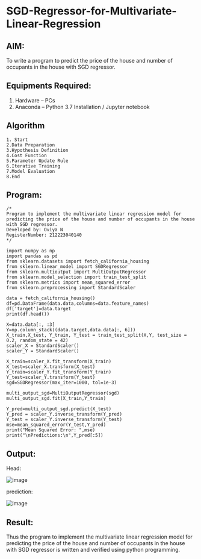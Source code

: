 # SGD-Regressor-for-Multivariate-Linear-Regression

## AIM:
To write a program to predict the price of the house and number of occupants in the house with SGD regressor.

## Equipments Required:
1. Hardware – PCs
2. Anaconda – Python 3.7 Installation / Jupyter notebook

## Algorithm
```
1. Start
2.Data Preparation
3.Hypothesis Definition
4.Cost Function
5.Parameter Update Rule
6.Iterative Training
7.Model Evaluation
8.End 
```

## Program:
```
/*
Program to implement the multivariate linear regression model for predicting the price of the house and number of occupants in the house with SGD regressor.
Developed by: Oviya N
RegisterNumber: 212223040140 
*/
```
```
import numpy as np
import pandas as pd
from sklearn.datasets import fetch_california_housing
from sklearn.linear_model import SGDRegressor
from sklearn.multioutput import MultiOutputRegressor
from sklearn.model_selection import train_test_split
from sklearn.metrics import mean_squared_error
from sklearn.preprocessing import StandardScaler

data = fetch_california_housing()
df=pd.DataFrame(data.data,columns=data.feature_names)
df['target']=data.target
print(df.head())

X=data.data[:, :3]
Y=np.column_stack((data.target,data.data[:, 6]))
X_train,X_test, Y_train, Y_test = train_test_split(X,Y, test_size = 0.2, random_state = 42)
scaler_X = StandardScaler()
scaler_Y = StandardScaler()

X_train=scaler_X.fit_transform(X_train)
X_test=scaler_X.transform(X_test)
Y_train=scaler_Y.fit_transform(Y_train)
Y_test=scaler_Y.transform(Y_test)
sgd=SGDRegressor(max_iter=1000, tol=1e-3)

multi_output_sgd=MultiOutputRegressor(sgd)
multi_output_sgd.fit(X_train,Y_train)

Y_pred=multi_output_sgd.predict(X_test)
Y_pred = scaler_Y.inverse_transform(Y_pred)
Y_test = scaler_Y.inverse_transform(Y_test)
mse=mean_squared_error(Y_test,Y_pred)
print("Mean Squared Error: ",mse)
print("\nPredictions:\n",Y_pred[:5])
```
## Output:

Head:

![image](https://github.com/user-attachments/assets/7976183f-aafc-4e7f-adb5-15d11b6feb32)

prediction:

![image](https://github.com/user-attachments/assets/8aad632e-b90c-43b9-9ddf-8527a48dd0ee)


## Result:
Thus the program to implement the multivariate linear regression model for predicting the price of the house and number of occupants in the house with SGD regressor is written and verified using python programming.
